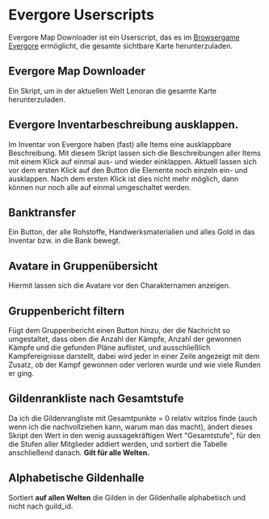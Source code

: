 # Evergore Userscripts

Evergore Map Downloader ist ein Userscript, das es im [Browsergame Evergore](https://evergore.de/) ermöglicht, die gesamte sichtbare Karte herunterzuladen. 

## Evergore Map Downloader
Ein Skript, um in der aktuellen Welt Lenoran die gesamte Karte herunterzuladen.

## Evergore Inventarbeschreibung ausklappen.
Im Inventar von Evergore haben (fast) alle Items eine ausklappbare Beschreibung. Mit diesem Skript lassen sich die Beschreibungen aller Items mit einem Klick auf einmal aus- und wieder einklappen.
Aktuell lassen sich vor dem ersten Klick auf den Button die Elemente noch einzeln ein- und ausklappen. Nach dem ersten Klick ist dies nicht mehr möglich, dann können nur noch alle auf einmal umgeschaltet werden.

## Banktransfer
Ein Button, der alle Rohstoffe, Handwerksmaterialien und alles Gold in das Inventar bzw. in die Bank bewegt.

## Avatare in Gruppenübersicht
Hiermit lassen sich die Avatare vor den Charakternamen anzeigen.

## Gruppenbericht filtern
Fügt dem Gruppenbericht einen Button hinzu, der die Nachricht so umgestaltet, dass oben die Anzahl der Kämpfe, Anzahl der gewonnen Kämpfe und die gefunden Pläne auflistet, und ausschließlich Kampfereignisse darstellt, dabei wird jeder in einer Zeile angezeigt mit dem Zusatz, ob der Kampf gewonnen oder verloren wurde und wie viele Runden er ging.

## Gildenrankliste nach Gesamtstufe
Da ich die Gildenrangliste mit Gesamtpunkte = 0 relativ witzlos finde (auch wenn ich die nachvollziehen kann, warum man das macht), ändert dieses Skript den Wert in den wenig aussagekräftigen Wert "Gesamtstufe", für den die Stufen aller Mitglieder addiert werden, und sortiert die Tabelle anschließend danach. **Gilt für alle Welten.**

## Alphabetische Gildenhalle
Sortiert **auf allen Welten** die Gilden in der Gildenhalle alphabetisch und nicht nach guild_id.
